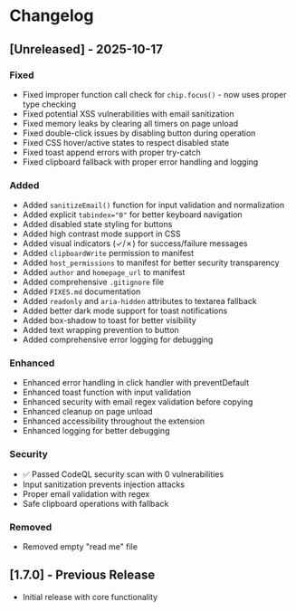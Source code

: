 # Changelog

## [Unreleased] - 2025-10-17

### Fixed
- Fixed improper function call check for `chip.focus()` - now uses proper type checking
- Fixed potential XSS vulnerabilities with email sanitization
- Fixed memory leaks by clearing all timers on page unload
- Fixed double-click issues by disabling button during operation
- Fixed CSS hover/active states to respect disabled state
- Fixed toast append errors with proper try-catch
- Fixed clipboard fallback with proper error handling and logging

### Added
- Added `sanitizeEmail()` function for input validation and normalization
- Added explicit `tabindex="0"` for better keyboard navigation
- Added disabled state styling for buttons
- Added high contrast mode support in CSS
- Added visual indicators (✓/✗) for success/failure messages
- Added `clipboardWrite` permission to manifest
- Added `host_permissions` to manifest for better security transparency
- Added `author` and `homepage_url` to manifest
- Added comprehensive `.gitignore` file
- Added `FIXES.md` documentation
- Added `readonly` and `aria-hidden` attributes to textarea fallback
- Added better dark mode support for toast notifications
- Added box-shadow to toast for better visibility
- Added text wrapping prevention to button
- Added comprehensive error logging for debugging

### Enhanced
- Enhanced error handling in click handler with preventDefault
- Enhanced toast function with input validation
- Enhanced security with email regex validation before copying
- Enhanced cleanup on page unload
- Enhanced accessibility throughout the extension
- Enhanced logging for better debugging

### Security
- ✅ Passed CodeQL security scan with 0 vulnerabilities
- Input sanitization prevents injection attacks
- Proper email validation with regex
- Safe clipboard operations with fallback

### Removed
- Removed empty "read me" file

## [1.7.0] - Previous Release
- Initial release with core functionality
